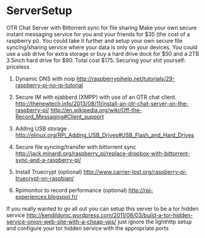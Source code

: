 # ServerSetup
OTR Chat Server with Bittorrent sync for file sharing
Make your own secure instant messaging service for you and your friends for $35 (the cost of a raspberry pi). You could  take it further and setup your own secure file syncing/sharing service where your data is only on your devices. You could use a usb drive for extra storage or buy a hard drive dock for $50 and a 2TB 3.5inch hard drive for $90. 
Total cost $175. 
Securing your shit yourself: priceless

1. Dynamic DNS with noip
	http://raspberrypihelp.net/tutorials/29-raspberry-pi-no-ip-tutorial

2. Secure IM with ejabberd (XMPP) with use of an OTR chat client.
	http://thenewtech.info/2013/08/11/install-an-otr-chat-server-on-the-raspberry-pi/
	http://en.wikipedia.org/wiki/Off-the-Record_Messaging#Client_support

3. Adding USB storage
	http://elinux.org/RPi_Adding_USB_Drives#USB_Flash_and_Hard_Drives

4. Secure file syncing/transfer with bittorrent sync
	http://jack.minardi.org/raspberry_pi/replace-dropbox-with-bittorrent-sync-and-a-raspberry-pi/

5. Install Truecrypt (optional)
  http://www.carrier-lost.org/raspberry-pi-truecrypt-on-raspbian/

6. Rpimonitor to record performance (optional)
  http://rpi-experiences.blogspot.fr/

If you really wanted to go all out you can setup this server to be a tor hidden service
http://kendildonic.wordpress.com/2011/08/03/build-a-tor-hidden-service-onion-web-site-with-a-cheap-vps/
just ignore the lighthttp setup and configure your tor hidden service with the appropriate ports
